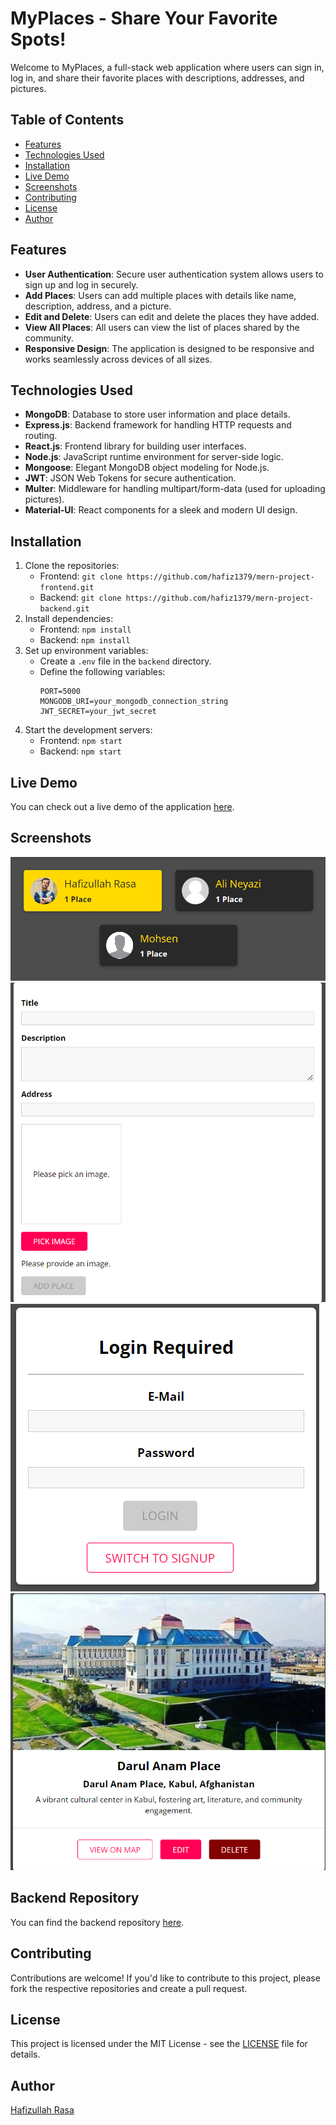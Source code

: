 # MyPlaces - Share Your Favorite Spots!

Welcome to MyPlaces, a full-stack web application where users can sign in, log in, and share their favorite places with descriptions, addresses, and pictures.

## Table of Contents

- [Features](#features)
- [Technologies Used](#technologies-used)
- [Installation](#installation)
- [Live Demo](#live-demo)
- [Screenshots](#screenshots)
- [Contributing](#contributing)
- [License](#license)
- [Author](#author)

## Features

- **User Authentication**: Secure user authentication system allows users to sign up and log in securely.
- **Add Places**: Users can add multiple places with details like name, description, address, and a picture.
- **Edit and Delete**: Users can edit and delete the places they have added.
- **View All Places**: All users can view the list of places shared by the community.
- **Responsive Design**: The application is designed to be responsive and works seamlessly across devices of all sizes.

## Technologies Used

- **MongoDB**: Database to store user information and place details.
- **Express.js**: Backend framework for handling HTTP requests and routing.
- **React.js**: Frontend library for building user interfaces.
- **Node.js**: JavaScript runtime environment for server-side logic.
- **Mongoose**: Elegant MongoDB object modeling for Node.js.
- **JWT**: JSON Web Tokens for secure authentication.
- **Multer**: Middleware for handling multipart/form-data (used for uploading pictures).
- **Material-UI**: React components for a sleek and modern UI design.

## Installation

1. Clone the repositories:
   - Frontend: `git clone https://github.com/hafiz1379/mern-project-frontend.git`
   - Backend: `git clone https://github.com/hafiz1379/mern-project-backend.git`
2. Install dependencies:
   - Frontend: `npm install`
   - Backend: `npm install`
3. Set up environment variables:
   - Create a `.env` file in the `backend` directory.
   - Define the following variables:
     ```
     PORT=5000
     MONGODB_URI=your_mongodb_connection_string
     JWT_SECRET=your_jwt_secret
     ```
4. Start the development servers:
   - Frontend: `npm start`
   - Backend: `npm start`

## Live Demo

You can check out a live demo of the application [here](https://mern-project-frontend-ruod.onrender.com).

## Screenshots

![All Users](./src/assets/image.png)
![Add PLace](./src/assets/image-1.png)
![Login](./src/assets/image-2.png)
![My Places](./src/assets/image-3.png)

## Backend Repository

You can find the backend repository [here](https://github.com/hafiz1379/mern-project-backend).


## Contributing

Contributions are welcome! If you'd like to contribute to this project, please fork the respective repositories and create a pull request.

## License

This project is licensed under the MIT License - see the [LICENSE](./LICENSE) file for details.

## Author

[Hafizullah Rasa](https://github.com/hafiz1379)

